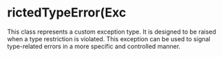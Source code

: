 # rictedTypeError(Exc

This class represents a custom exception type. It is designed to be raised when a type restriction is violated. This exception can be used to signal type-related errors in a more specific and controlled manner.



